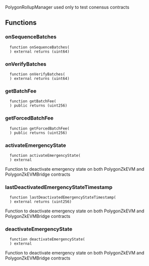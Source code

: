 PolygonRollupManager used only to test conensus contracts


## Functions
### onSequenceBatches
```solidity
  function onSequenceBatches(
  ) external returns (uint64)
```




### onVerifyBatches
```solidity
  function onVerifyBatches(
  ) external returns (uint64)
```




### getBatchFee
```solidity
  function getBatchFee(
  ) public returns (uint256)
```




### getForcedBatchFee
```solidity
  function getForcedBatchFee(
  ) public returns (uint256)
```




### activateEmergencyState
```solidity
  function activateEmergencyState(
  ) external
```
Function to deactivate emergency state on both PolygonZkEVM and PolygonZkEVMBridge contracts



### lastDeactivatedEmergencyStateTimestamp
```solidity
  function lastDeactivatedEmergencyStateTimestamp(
  ) external returns (uint256)
```
Function to deactivate emergency state on both PolygonZkEVM and PolygonZkEVMBridge contracts



### deactivateEmergencyState
```solidity
  function deactivateEmergencyState(
  ) external
```
Function to deactivate emergency state on both PolygonZkEVM and PolygonZkEVMBridge contracts



